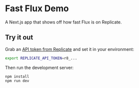 # Fast Flux Demo

A Next.js app that shows off how fast Flux is on Replicate.

## Try it out

Grab an [API token from Replicate](https://replicate.com/account/api-tokens) and set it in your environment:

```sh
export REPLICATE_API_TOKEN=r8_...
```

Then run the development server:
```
npm install
npm run dev
```

